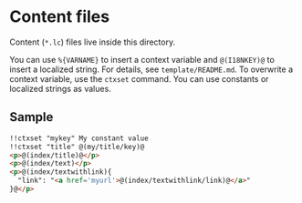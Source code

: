 # Content files

Content (`*.lc`) files live inside this directory.

You can use `%{VARNAME}` to insert a context variable and `@(I18NKEY)@` to insert a localized string. For details, see `template/README.md`. To overwrite a context variable, use the `ctxset` command. You can use constants or localized strings as values.

## Sample

```HTML
!!ctxset "mykey" My constant value
!!ctxset "title" @(my/title/key)@
<p>@(index/title)@</p>
<p>@(index/text)</p>
<p>@(index/textwithlink){
  "link": "<a href='myurl'>@(index/textwithlink/link)@</a>"
}@</p>
```
